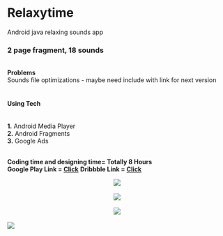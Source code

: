 # Relaxytime
Android java relaxing sounds app

<h3>2 page fragment, 18 sounds</h3><br>
<b>Problems</b><br>
Sounds file optimizations - maybe need include with link for next version
<br><br>

<h4> Using Tech </h4><br>
<b>1.</b> Android Media Player<br>
<b>2.</b> Android Fragments<br>
<b>3.</b> Google Ads<br><br>

<b>Coding time and designing time= Totally 8 Hours</b><br>
<b>Google Play Link = <a href="https://play.google.com/store/apps/details?id=com.prod.musicapp">Click</a></b>
<b>Dribbble Link = <a href="https://dribbble.com/shots/9161314-Relaxytime-UI-Screen-Relaxing-Sounds">Click</a></b>


<center><img src="http://ccsguvenlik.com/indir/1024500.png"/></center><br>
<center><img src="http://ccsguvenlik.com/indir/sesler-kapali.png"/></center><br>
<center><img src="http://ccsguvenlik.com/indir/sesler1-kapali.png"/></center><br>
<img src="http://ccsguvenlik.com/indir/sesler.png"/>

